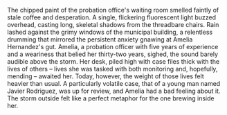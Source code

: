 The chipped paint of the probation office's waiting room smelled faintly of stale coffee and desperation.  A single, flickering fluorescent light buzzed overhead, casting long, skeletal shadows from the threadbare chairs.  Rain lashed against the grimy windows of the municipal building, a relentless drumming that mirrored the persistent anxiety gnawing at Amelia Hernandez's gut.  Amelia, a probation officer with five years of experience and a weariness that belied her thirty-two years, sighed, the sound barely audible above the storm.  Her desk, piled high with case files thick with the lives of others – lives she was tasked with both monitoring and, hopefully, mending –  awaited her.  Today, however, the weight of those lives felt heavier than usual.  A particularly volatile case, that of a young man named Javier Rodriguez, was up for review, and Amelia had a bad feeling about it.  The storm outside felt like a perfect metaphor for the one brewing inside her.
